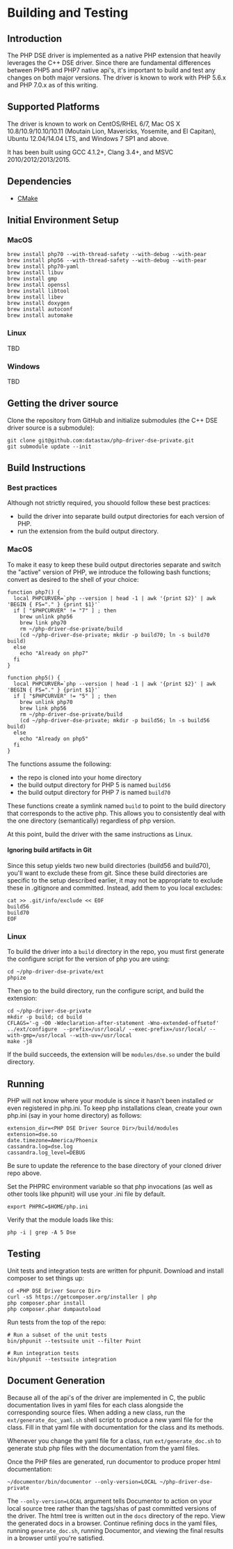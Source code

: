 # Building and Testing

## Introduction
The PHP DSE driver is implemented as a native PHP extension that heavily leverages the C++ DSE driver.
Since there are fundamental differences between PHP5 and PHP7 native api's, it's important to build and
test any changes on both major versions. The driver is known to work with PHP 5.6.x and PHP 7.0.x as
of this writing.
 
## Supported Platforms
The driver is known to work on CentOS/RHEL 6/7, Mac OS X 10.8/10.9/10.10/10.11
(Moutain Lion, Mavericks, Yosemite, and El Capitan), Ubuntu 12.04/14.04 LTS, and
Windows 7 SP1 and above.

It has been built using GCC 4.1.2+, Clang 3.4+, and MSVC 2010/2012/2013/2015.

## Dependencies
- [CMake](http://www.cmake.org)

## Initial Environment Setup

### MacOS
```
brew install php70 --with-thread-safety --with-debug --with-pear
brew install php56 --with-thread-safety --with-debug --with-pear
brew install php70-yaml
brew install libuv
brew install gmp
brew install openssl
brew install libtool
brew install libev
brew install doxygen
brew install autoconf
brew install automake
```

### Linux
TBD

### Windows
TBD

## Getting the driver source
Clone the repository from GitHub and initialize submodules (the C++ DSE driver source is a submodule):
```
git clone git@github.com:datastax/php-driver-dse-private.git
git submodule update --init
```
## Build Instructions

### Best practices
Although not strictly required, you shouold follow these best practices:

* build the driver into separate build output directories for each version of PHP.
* run the extension from the build output directory.

### MacOS
To make it easy to keep these build output directories separate and switch the "active" version
of PHP, we introduce the following bash functions; convert as desired to the shell of your choice:

```
function php7() {
  local PHPCURVER=`php --version | head -1 | awk '{print $2}' | awk 'BEGIN { FS="." } {print $1}'`
  if [ "$PHPCURVER" != "7" ] ; then
    brew unlink php56
    brew link php70
    rm ~/php-driver-dse-private/build
    (cd ~/php-driver-dse-private; mkdir -p build70; ln -s build70 build)
  else
    echo "Already on php7"
  fi
}

function php5() {
  local PHPCURVER=`php --version | head -1 | awk '{print $2}' | awk 'BEGIN { FS="." } {print $1}'`
  if [ "$PHPCURVER" != "5" ] ; then
    brew unlink php70
    brew link php56
    rm ~/php-driver-dse-private/build
    (cd ~/php-driver-dse-private; mkdir -p build56; ln -s build56 build)
  else
    echo "Already on php5"
  fi
}
```

The functions assume the following:
* the repo is cloned into your home directory
* the build output directory for PHP 5 is named `build56`
* the build output directory for PHP 7 is named `build70`

These functions create a symlink named `build` to point to the build directory that corresponds to the active php.
This allows you to consistently deal with the one directory (semantically) regardless of php version.

At this point, build the driver with the same instructions as Linux.

#### Ignoring build artifacts in Git
Since this setup yields two new build directories (build56 and build70), you'll want to exclude these from git. Since
these build directories are specific to the setup described earlier, it may not be appropriate to exclude these in
.gitignore and committed. Instead, add them to you local excludes:

```
cat >> .git/info/exclude << EOF
build56
build70
EOF
```

### Linux

To build the driver into a `build` directory in the repo, you must first generate the configure script for the
version of php you are using:
```
cd ~/php-driver-dse-private/ext
phpize
```

Then go to the build directory, run the configure script, and build the extension:
```
cd ~/php-driver-dse-private
mkdir -p build; cd build
CFLAGS='-g -O0 -Wdeclaration-after-statement -Wno-extended-offsetof' ../ext/configure  --prefix=/usr/local/ --exec-prefix=/usr/local/ --with-gmp=/usr/local --with-uv=/usr/local 
make -j8
```

If the build succeeds, the extension will be `modules/dse.so` under the build directory.

## Running
PHP will not know where your module is since it hasn't been installed or even registered in php.ini. To keep php
installations clean, create your own php.ini (say in your home directory) as follows:

```
extension_dir=<PHP DSE Driver Source Dir>/build/modules
extension=dse.so
date.timezone=America/Phoenix
cassandra.log=dse.log
cassandra.log_level=DEBUG
```
Be sure to update the reference to the base directory of your cloned driver repo above.

Set the PHPRC environment variable so that php invocations (as well as other tools like phpunit) will use your .ini
file by default.

```
export PHPRC=$HOME/php.ini 
```

Verify that the module loads like this:

```
php -i | grep -A 5 Dse
```

## Testing
Unit tests and integration tests are written for phpunit. Download and install composer to set things up:

```
cd <PHP DSE Driver Source Dir>
curl -sS https://getcomposer.org/installer | php
php composer.phar install
php composer.phar dumpautoload
```

Run tests from the top of the repo:
```
# Run a subset of the unit tests
bin/phpunit --testsuite unit --filter Point

# Run integration tests
bin/phpunit --testsuite integration
```

## Document Generation
Because all of the api's of the driver are implemented in C, the public documentation lives in yaml files for each
class alongside the corresponding source files. When adding a new class, run the `ext/generate_doc_yaml.sh` shell script
to produce a new yaml file for the class. Fill in that yaml file with documentation for the class and its methods.

Whenever you change the yaml file for a class, run `ext/generate_doc.sh` to generate stub php files with the documentation
from the yaml files.

Once the PHP files are generated, run documentor to produce proper html documentation:
```
~/documentor/bin/documentor --only-version=LOCAL ~/php-driver-dse-private
```

The `--only-version=LOCAL` argument tells Documentor to action on your local source tree rather than the tags/shas of
past committed versions of the driver. The html tree is written out in the `docs` directory of the repo. View the 
generated docs in a browser. Continue refining docs in the yaml files, running `generate_doc.sh`, running Documentor,
and viewing the final results in a browser until you're satisfied.